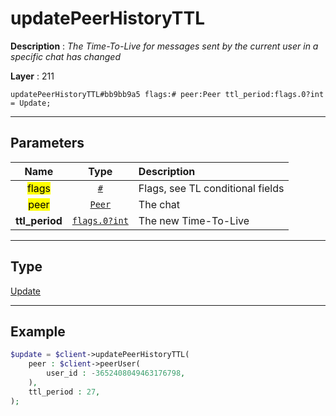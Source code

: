 # updatePeerHistoryTTL

**Description** : *The Time-To-Live for messages sent by the current user in a specific chat has changed*

**Layer** : 211

```tl
updatePeerHistoryTTL#bb9bb9a5 flags:# peer:Peer ttl_period:flags.0?int = Update;
```

---

## Parameters

| Name | Type | Description |
| :---: | :---: | :--- |
| <mark>flags</mark> | [`#`](type/#) | Flags, see TL conditional fields |
| <mark>peer</mark> | [`Peer`](type/Peer) | The chat |
| **ttl_period** | [`flags.0?int`](type/int) | The new Time-To-Live |

---

## Type

[Update](type/Update)

---

## Example

```php
$update = $client->updatePeerHistoryTTL(
	peer : $client->peerUser(
		user_id : -3652408049463176798,
	),
	ttl_period : 27,
);
```